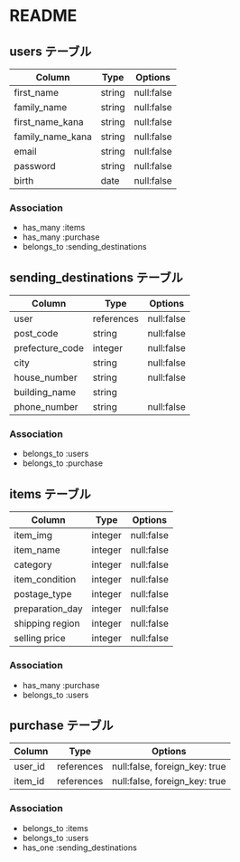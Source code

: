 # README


## users テーブル

| Column            | Type      | Options     |
| ---------------   | --------- | ----------- |
| first_name        | string    | null:false  |
| family_name       | string    | null:false  |
| first_name_kana   | string    | null:false  |
| family_name_kana  | string    | null:false  |
| email             | string    | null:false  |
| password          | string    | null:false  |
| birth             | date      | null:false  |

### Association

- has_many :items
- has_many :purchase
- belongs_to :sending_destinations


## sending_destinations  テーブル

| Column                      | Type       | Options    |
| --------------------------- | ---------- | ---------- |
| user                        | references | null:false |
| post_code                   | string     | null:false |
| prefecture_code             | integer    | null:false |
| city                        |	string     | null:false | 
| house_number                | string     | null:false | 
| building_name               | string     |            |
| phone_number                | string     | null:false | 

### Association

- belongs_to :users
- belongs_to :purchase


## items テーブル

| Column             | Type     | Options    |
| ------------------ | -------- | ---------- |
| item_img           | integer  | null:false |
| item_name          | integer  | null:false |
| category           | integer  | null:false |
| item_condition     | integer  | null:false |
| postage_type       | integer  | null:false |
| preparation_day    | integer  | null:false |
| shipping region    | integer  | null:false |
| selling price      | integer  | null:false |

### Association
- has_many :purchase
- belongs_to :users



## purchase テーブル

| Column     | Type       | Options                       |
| ---------- | ---------- | ----------------------------- |
| user_id    | references | null:false, foreign_key: true |
| item_id    | references | null:false, foreign_key: true |

### Association

- belongs_to :items
- belongs_to :users
- has_one :sending_destinations
